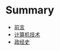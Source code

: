 # Summary

* [前言](README.md)
* [计算机技术](compute/compute_index.md)
* [政经史](history/history_index.md)


